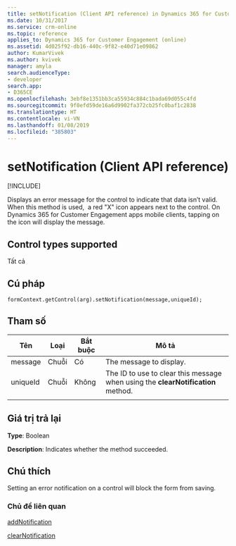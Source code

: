 ```yaml
---
title: setNotification (Client API reference) in Dynamics 365 for Customer Engagement apps | MicrosoftDocs
ms.date: 10/31/2017
ms.service: crm-online
ms.topic: reference
applies_to: Dynamics 365 for Customer Engagement (online)
ms.assetid: 4d025f92-db16-440c-9f82-e40d71e09862
author: KumarVivek
ms.author: kvivek
manager: amyla
search.audienceType:
- developer
search.app:
- D365CE
ms.openlocfilehash: 3ebf8e1351bb3ca55934c884c1bada69d055c4fd
ms.sourcegitcommit: 9f0efd59de16a6d9902fa372cb25fc0baf1c2838
ms.translationtype: HT
ms.contentlocale: vi-VN
ms.lasthandoff: 01/08/2019
ms.locfileid: "385803"
---
```

# <a name="setnotification-client-api-reference"></a>setNotification (Client API reference)

[!INCLUDE[](../../../../includes/cc_applies_to_update_9_0_0.md)]

Displays an error message for the control to indicate that data isn’t valid. When this method is used,  a red "X" icon appears next to the control. On Dynamics 365 for Customer Engagement apps mobile clients, tapping on the icon will display the message. 

## <a name="control-types-supported"></a>Control types supported

Tất cả

## <a name="syntax"></a>Cú pháp

`formContext.getControl(arg).setNotification(message,uniqueId);`

## <a name="parameters"></a>Tham số

|Tên | Loại | Bắt buộc | Mô tả|
|--|--|--|--|
|message |Chuỗi |Có|The message to display.| 
|uniqueId |Chuỗi |Không|The ID to use to clear this message when using the **clearNotification** method.
| | |

## <a name="return-value"></a>Giá trị trả lại
**Type**: Boolean 

**Description**: Indicates whether the method succeeded.

## <a name="remarks"></a>Chú thích

Setting an error notification on a control will block the form from saving.

### <a name="related-topics"></a>Chủ đề liên quan

[addNotification](addNotification.md)

[clearNotification](clearNotification.md)

